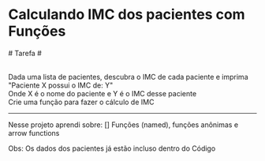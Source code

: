 <h1>Calculando IMC dos pacientes com Funções</h1>
<p> 
  <p> # Tarefa # </p><br>
Dada uma lista de pacientes, descubra o IMC de cada paciente e imprima<br>
  "Paciente X possui o IMC de: Y"<br>
  Onde X é o nome do paciente e Y é o IMC desse paciente<br>
  Crie uma função para fazer o cálculo de IMC<br>
  </p
<br><hr>
<p>Nesse projeto aprendi sobre:
[] Funções (named), funções anônimas e arrow functions</ p
<br>
  <p>Obs: Os dados dos pacientes já estão incluso dentro do Código</p
